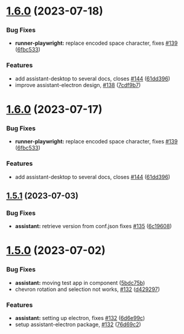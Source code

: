 # [1.6.0](https://github.com/e2e-test-quest/uuv/compare/assistant-electron-v1.5.1...assistant-electron-v1.6.0) (2023-07-18)


### Bug Fixes

* **runner-playwright:** replace encoded space character, fixes [#139](https://github.com/e2e-test-quest/uuv/issues/139) ([6fbc533](https://github.com/e2e-test-quest/uuv/commit/6fbc533a19abe7ed2ec6cd720709ce2bc3ee7283))


### Features

* add assistant-desktop to several docs, closes [#144](https://github.com/e2e-test-quest/uuv/issues/144) ([61dd396](https://github.com/e2e-test-quest/uuv/commit/61dd3961fb5b8ca40e72762baf7b326686171788))
* improve assistant-electron design, [#138](https://github.com/e2e-test-quest/uuv/issues/138) ([7cdf9b7](https://github.com/e2e-test-quest/uuv/commit/7cdf9b775cf58b2f29e37f4762d39bb8d924d2d2))

# [1.6.0](https://github.com/e2e-test-quest/uuv/compare/assistant-electron-v1.5.1...assistant-electron-v1.6.0) (2023-07-17)


### Bug Fixes

* **runner-playwright:** replace encoded space character, fixes [#139](https://github.com/e2e-test-quest/uuv/issues/139) ([6fbc533](https://github.com/e2e-test-quest/uuv/commit/6fbc533a19abe7ed2ec6cd720709ce2bc3ee7283))


### Features

* add assistant-desktop to several docs, closes [#144](https://github.com/e2e-test-quest/uuv/issues/144) ([61dd396](https://github.com/e2e-test-quest/uuv/commit/61dd3961fb5b8ca40e72762baf7b326686171788))

## [1.5.1](https://github.com/e2e-test-quest/uuv/compare/assistant-electron-v1.5.0...assistant-electron-v1.5.1) (2023-07-03)


### Bug Fixes

* **assistant:** retrieve version from conf.json fixes [#135](https://github.com/e2e-test-quest/uuv/issues/135) ([6c19608](https://github.com/e2e-test-quest/uuv/commit/6c19608beb7ac107e969a95e1242f3997da10eb8))

# [1.5.0](https://github.com/e2e-test-quest/uuv/compare/assistant-electron-v1.4.3...assistant-electron-v1.5.0) (2023-07-02)


### Bug Fixes

* **assistant:** moving test app in component ([5bdc75b](https://github.com/e2e-test-quest/uuv/commit/5bdc75b9ae4aec75f7a944513af0d57a4107cefd))
* chevron rotation and selection not works, [#132](https://github.com/e2e-test-quest/uuv/issues/132) ([d429297](https://github.com/e2e-test-quest/uuv/commit/d429297b6dbc1f36a4d7478856bc7774ac1a812a))


### Features

* **assistant:** setting up electron, fixes [#132](https://github.com/e2e-test-quest/uuv/issues/132) ([6d6e99c](https://github.com/e2e-test-quest/uuv/commit/6d6e99cbbdb498e1d5f24a0386e52ae38fa1b161))
* setup assistant-electron package, [#132](https://github.com/e2e-test-quest/uuv/issues/132) ([76d69c2](https://github.com/e2e-test-quest/uuv/commit/76d69c2b5d311b40cb42c9511d224d7911133e10))
